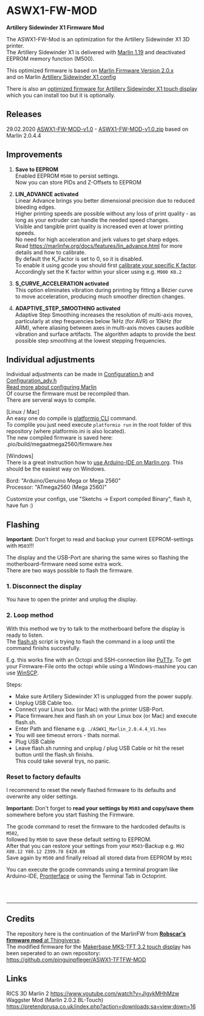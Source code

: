 # ASWX1-FW-MOD  
**Artillery Sidewinder X1 Firmware Mod**  
   
The ASWX1-FW-Mod is an optimization for the Artillery Sidewinder X1 3D printer.  
The Artillery Sidewinder X1 is delivered with [Marlin 1.19](http://www.artillery3d.com/DownLoad/15688.html) and deactivated EEPROM memory function (M500).  
  
This optimized firmware is based on [Marlin Firmware Version 2.0.x](https://github.com/MarlinFirmware/Marlin/tree/2.0.x)  
and on Marlin [Artillery Sidewinder X1 config](https://github.com/MarlinFirmware/Configurations/tree/master/config/examples/Artillery/Sidewinder%20X1)  

There is also an [optimized firmware for Artillery Sidewinder X1 touch display](https://github.com/pinguinpfleger/ASWX1-TFTFW-MOD) which you can install too but it is optionally.  

## Releases  
  29.02.2020 [ASWX1-FW-MOD-v1.0](https://github.com/pinguinpfleger/ASWX1-FW-MOD/releases/tag/ASWX1-FW-MOD-v1.0) - [ASWX1-FW-MOD-v1.0.zip](https://github.com/pinguinpfleger/ASWX1-FW-MOD/releases/download/ASWX1-FW-MOD-v1.0/ASWX1-FW-MOD-v1.0.zip)  based on Marlin 2.0.4.4
  
## Improvements  

1. **Save to EEPROM**  
   Enabled EEPROM `M500` to persist settings.  
   Now you can store PIDs and Z-Offsets to EEPROM  

2. **LIN_ADVANCE activated**  
    Linear Advance brings you better dimensional precision due to reduced bleeding edges.  
    Higher printing speeds are possible without any loss of print quality - as long as your extruder can handle the needed speed changes.  
    Visible and tangible print quality is increased even at lower printing speeds.  
    No need for high acceleration and jerk values to get sharp edges.  
   Read https://marlinfw.org/docs/features/lin_advance.html for more details and how to calibrate.  
   By default the K_Factor is set to 0, so it is disabled.  
   To enable it using gcode you should first [calibrate your specific K factor](https://marlinfw.org/tools/lin_advance/k-factor.html). 
   Accordingly set the K factor within your slicer using e.g. `M900 K0.2`  

4. **S_CURVE_ACCELERATION activated**  
   This option eliminates vibration during printing by fitting a Bézier curve to move acceleration, producing much smoother direction changes.  
  
5. **ADAPTIVE_STEP_SMOOTHING activated**  
    Adaptive Step Smoothing increases the resolution of multi-axis moves, particularly at step frequencies below 1kHz (for AVR) or 10kHz (for ARM), where aliasing between axes in multi-axis moves causes audible vibration and surface artifacts.
    The algorithm adapts to provide the best possible step smoothing at the lowest stepping frequencies.  
    

## Individual adjustments  
Individual adjustments can be made in [Configuration.h](/Marlin/Configuration.h) and [Configuration_adv.h](/Marlin/Configuration_adv.h)  
[Read more about configuring Marlin](https://marlinfw.org/docs/configuration/configuration.html)  
Of course the firmware must be recompiled than.  
There are serveral ways to compile.

\[Linux / Mac\]  
An easy one do compile is [platformio CLI](https://docs.platformio.org/en/latest/installation.html#installation-methods) command.  
To complile you just need execute `platformio run` in the root folder of this repository (where platformio.ini is also located).  
The new compiled firmware is saved here: .pio/build/megaatmega2560/firmware.hex

\[Windows\]  
There is a great instruction how to [use Arduino-IDE on Marlin.org](https://marlinfw.org/docs/basics/install_arduino.html).
This should be the easiest way on Windows.

Bord: "Arduino/Genuino Mega or Mega 2560"  
Processor: "ATmega2560 (Mega 2560)"

Customize your configs, use "Sketchs -> Export compiled Binary", flash it, have fun :)


## Flashing  
**Important**: Don't forget to read and backup your current EEPROM-settings with `M503`!!!

The display and the USB-Port are sharing the same wires so flashing the motherboard-firmware need some extra work.  
There are two ways possible to flash the firmware.  
  
### 1. Disconnect the display  
You have to open the printer and unplug the display.  
  
### 2. Loop method  
With this method we try to talk to the motherboard before the display is ready to listen.  
The [flash.sh](/flash.sh) script is trying to flash the command in a loop until the command finishs succesfully.

E.g. this works fine with an Octopi and SSH-connection like [PuTTy](https://www.putty.org/).
To get your Firmware-File onto the octopi while using a Windows-mashine you can use [WinSCP](https://winscp.net/).

Steps:  
- Make sure Artillery Sidewinder X1 is unplugged from the power supply.  
- Unplug USB Cable too.  
- Connect your Linux box (or Mac) with the printer USB-Port.
- Place firmware.hex and flash.sh on your Linux box (or Mac) and execute flash.sh.
- Enter Path and filename e.g. `./ASWX1_Marlin_2.0.4.4_V1.hex`
- You will see timeout errors - thats normal.  
- Plug USB Cable  
- Leave flash.sh running and unplug / plug USB Cable or hit the reset button until the flash.sh finishs. <br> This could take several trys, no panic.
  
  
### Reset to factory defaults
I recommend to reset the newly flashed firmware to its defaults and overwrite any older settings.  

**Important:** Don't forget to **read your settings by `M503` and copy/save them** somewhere before you start flashing the Firmware.  

The gcode command to reset the firmware to the hardcoded defaults is `M502`,  
followed by `M500` to save these default setting to EEPROM.  
After that you can restore your settings from your `M503`-Backup e.g. `M92 X80.12 Y80.12 Z399.78 E420.00`  
Save again by `M500` and finally reload all stored data from EEPROM by `M501`  

You can execute the gcode commands using a terminal program like Arduino-IDE, [Pronterface](https://www.pronterface.com/) or using the Terminal Tab in Octoprint.
  
<br><br><hr>  

## Credits  
The repository here is the continuation of the MarlinFW from [**Robscar's firmware mod** at Thingiverse](https://www.thingiverse.com/thing:3856144).  
The modified firmware for the [Makerbase MKS-TFT 3.2 touch display](https://github.com/makerbase-mks/MKS-TFT/tree/master/MKS-TFT2.8-3.2) has been seperated to an own repository:  
https://github.com/pinguinpfleger/ASWX1-TFTFW-MOD
  

## Links  
RICS 3D Marlin 2 https://www.youtube.com/watch?v=JlgykMHhMzw
Waggster Mod (Marlin 2.0.2 BL-Touch) https://pretendprusa.co.uk/index.php?action=downloads;sa=view;down=16
